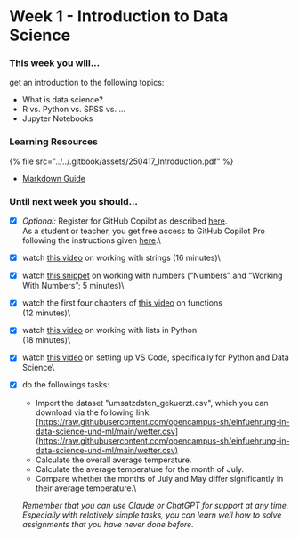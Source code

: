 # Week 1 - Introduction to Data Science

### This week you will...

get an introduction to the following topics:

* What is data science?&#x20;
* R vs. Python vs. SPSS vs. ...
* Jupyter Notebooks

### Learning Resources

{% file src="../../.gitbook/assets/250417_Introduction.pdf" %}

* [Markdown Guide](https://colab.research.google.com/notebooks/markdown_guide.ipynb)

### Until next week you should...

* [x] _Optional:_ Register for GitHub Copilot as described [here](https://docs.github.com/en/copilot/quickstart).\
  As a student or teacher, you get free access to GitHub Copilot Pro following the instructions given [here](https://docs.github.com/en/copilot/managing-copilot/managing-copilot-as-an-individual-subscriber/getting-started-with-copilot-on-your-personal-account/getting-free-access-to-copilot-pro-as-a-student-teacher-or-maintainer).\

* [x] watch [this video](https://www.youtube.com/watch?v=Ctqi5Y4X-jA\&list=PLTjRvDozrdlxj5wgH4qkvwSOdHLOCx10f\&index=11) on working with strings (16 minutes)\

* [x] watch [this snippet](https://www.youtube.com/watch?v=yE9v9rt6ziw\&list=PLTjRvDozrdlxj5wgH4qkvwSOdHLOCx10f\&index=3\&t=3073s) on working with numbers (“Numbers” and “Working With Numbers”; 5 minutes)\

* [x] watch the first four chapters of [this video](https://www.youtube.com/watch?v=u-OmVr_fT4s\&list=PLTjRvDozrdlxj5wgH4qkvwSOdHLOCx10f\&index=8) on functions\
  (12 minutes)\

* [x] watch [this video](https://www.youtube.com/watch?v=9OeznAkyQz4\&list=PLTjRvDozrdlxj5wgH4qkvwSOdHLOCx10f\&index=11) on working with lists in Python\
  (18 minutes)\

* [x] watch [this video](https://www.youtube.com/watch?v=mpk4Q5feWaw) on setting up VS Code, specifically for Python and Data Science\

*   [x] do the followings tasks:

    * Import the dataset "umsatzdaten\_gekuerzt.csv", which you can download via the following link:\
      [https://raw.githubusercontent.com/opencampus-sh/einfuehrung-in-data-science-und-ml/main/wetter.csv](https://raw.githubusercontent.com/opencampus-sh/einfuehrung-in-data-science-und-ml/main/wetter.csv)
    * Calculate the overall average temperature.
    * Calculate the average temperature for the month of July.
    * Compare whether the months of July and May differ significantly in their average temperature.\


    _Remember that you can use Claude or ChatGPT for support at any time. Especially with relatively simple tasks, you can learn well how to solve assignments that you have never done before._
